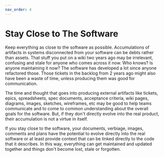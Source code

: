 ```yaml
---
nav_order: 4
---
```


# Stay Close to The Software

Keep everything as close to the software as possible.
Accumulations of artifacts in systems
disconnected from your software can be debts rather than assets.
That stuff you put on a wiki two years ago may be irrelevant, confusing
and stale for anyone who comes across it now. Who knows? Is anyone maintaining
it now? The software has developed a lot since anyone refactored those.
Those tickets in the backlog from 2 years ago might also have been a waste of
time, unless producing them was good for communication.

The time and thought that goes into producing external artifacts like
tickets, epics, spreadsheets, spec documents, acceptance criteria,
wiki pages, diagrams, images, sketches, wireframes, etc
may be good to help teams communicate and to come to common understanding
about the overall goals for the software. But, if they don't directly evolve
into the real product, their accumulation is not a virtue in itself.

If you stay close to the software, your documents, verbiage, images, comments
and plans have the potential to evolve directly into the real software or
at least provide context that can be linked directly to the code that it
describes. In this way, everything can get maintained and updated together
and things don't become lost, stale or forgotten.
